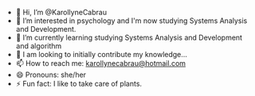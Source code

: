 - 👋 Hi, I’m @KarollyneCabrau
- 👀 I’m interested in psychology and I'm now studying Systems Analysis and Development.
- 🌱 I’m currently learning studying Systems Analysis and Development and algorithm
- 💞️ I am looking to initially contribute my knowledge...
- 📫 How to reach me: karollynecabrau@hotmail.com
- 😄 Pronouns: she/her
- ⚡ Fun fact: I like to take care of plants.

<!---
KarollyneCabrau/KarollyneCabrau is a ✨ special ✨ repository because its `README.md` (this file) appears on your GitHub profile.
You can click the Preview link to take a look at your changes.
--->
